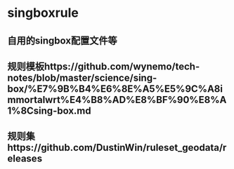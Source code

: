 # singboxrule

## 自用的singbox配置文件等
## 规则模板https://github.com/wynemo/tech-notes/blob/master/science/sing-box/%E7%9B%B4%E6%8E%A5%E5%9C%A8immortalwrt%E4%B8%AD%E8%BF%90%E8%A1%8Csing-box.md
## 规则集https://github.com/DustinWin/ruleset_geodata/releases